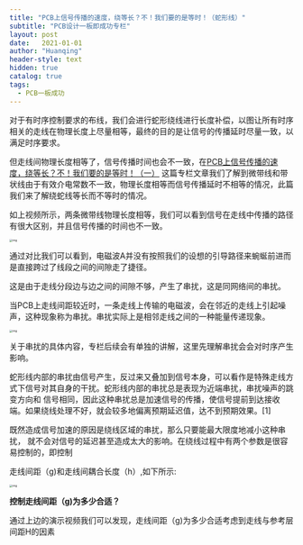 ```yaml
---
title: "PCB上信号传播的速度，绕等长？不！我们要的是等时！（蛇形线）"
subtitle: "PCB设计一板即成功专栏"
layout: post
date:   2021-01-01
author: "Huanqing"
header-style: text
hidden: true
catalog: true
tags:
  - PCB一板成功
---
```


对于有时序控制要求的布线，我们会进行蛇形绕线进行长度补偿，以图让所有时序相关的走线在物理长度上尽量相等，最终的目的是让信号的传播延时尽量一致，以满足时序要求。

但走线间物理长度相等了，信号传播时间也会不一致，在[PCB上信号传播的速度，绕等长？不！我们要的是等时！（一）](https://huanqing.netlify.app/2021/01/01/pcb-weidaixian/) 这篇专栏文章我们了解到微带线和带状线由于有效介电常数不一致，物理长度相等而信号传播延时不相等的情况，此篇我们来了解绕蛇线等长而不等时的情况。


<link href="https://cdn.bootcss.com/dplayer/1.25.0/DPlayer.min.css" rel="stylesheet">
<div id="dplayer1"></div>
<script src="https://cdn.bootcss.com/dplayer/1.25.0/DPlayer.min.js"></script>
<script src="https://cdn.bootcss.com/blueimp-md5/2.12.0/js/md5.min.js"></script>
<script>
var url1="https://files.catbox.moe/uof8wj.mp4";    //这里填写视频地址
var pic1="https://files.catbox.moe/oox6rt.jpg";   //这里填写预览图片地址
var logopng="https://gitee.com/hawkingwu/PicGo/raw/master/linearroglogo_l.png";  //logo
var id=md5(url1);
const dp = new DPlayer({
    container: document.getElementById('dplayer'),
    autoplay: false,
    theme: '#FADFA3',
    loop: true,
    lang: 'zh-cn',
    screenshot: true,
    hotkey: true,
    preload: 'auto',
    logo: logopng,
    volume: 0.7,
    mutex: true,
    video: {
        url: url1,
        pic: pic1,
        thumbnails: pic1,
        type: 'auto',
    },
    contextmenu: [
        {
            text: 'custom1',
            link: 'https://huanqingwu.github.io/',
        },
        {
            text: 'custom2',
            click: (player) => {
                console.log(player);
            },
        },
    ],
});
</script>


如上视频所示，两条微带线物理长度相等，我们可以看到信号在走线中传播的路径有很大区别，并且信号传播的时间也不一致。

<img src="https://cdnimg.mr-wu.cn/wp-content/uploads/2021/03/绕等长延时示意图.png" alt="img" style="zoom: 33%;" />

通过对比我们可以看到，电磁波A并没有按照我们的设想的引导路径来蜿蜒前进而是直接跨过了线段之间的间隙走了捷径。

这是由于走线分段边与边之间的间隙不够，产生了串扰，这是同网络间的串扰。

当PCB上走线间距较近时，一条走线上传输的电磁波，会在邻近的走线上引起噪声，这种现象称为串扰。串扰实际上是相邻走线之间的一种能量传递现象。

<img src="https://cdnimg.mr-wu.cn/wp-content/uploads/2021/03/串扰场数据-1.png" alt="img" style="zoom: 33%;" />

关于串扰的具体内容，专栏后续会有单独的讲解，这里先理解串扰会会对时序产生影响。

蛇形线内部的串扰由信号产生，反过来又叠加到信号本身，可以看作是特殊走线方式下信号对其自身的干扰。蛇形线内部的串扰总是表现为近端串扰，串扰噪声的跳变方向和 信号相同，因此这种串扰总是加速信号的传播，使信号提前到达接收端。如果绕线处理不好，就会较多地偏离预期延迟值，达不到预期效果。[1]

既然造成信号加速的原因是绕线区域的串扰，那么只要能最大限度地减小这种串扰， 就不会对信号的延迟甚至造成太大的影响。在绕线过程中有两个参数是很容易控制的，即控制

走线间距（g)和走线间耦合长度（h）,如下所示:

<img src="https://cdnimg.mr-wu.cn/wp-content/uploads/2021/03/蛇形线间距.png" alt="img" style="zoom: 33%;" />

**控制走线间距（g)为多少合适？**


<link href="https://cdn.bootcss.com/dplayer/1.25.0/DPlayer.min.css" rel="stylesheet">
<div id="dplayer2"></div>
<script src="https://cdn.bootcss.com/dplayer/1.25.0/DPlayer.min.js"></script>
<script src="https://cdn.bootcss.com/blueimp-md5/2.12.0/js/md5.min.js"></script>
<script>
var url2="https://files.catbox.moe/0qghyi.mp4";    //这里填写视频地址
var pic2="https://files.catbox.moe/8a6tq2.jpg";   //这里填写预览图片地址
var logopng="https://gitee.com/hawkingwu/PicGo/raw/master/linearroglogo_l.png";  //logo
var id=md5(url2);
const dp = new DPlayer({
    container: document.getElementById('dplayer'),
    autoplay: false,
    theme: '#FADFA3',
    loop: true,
    lang: 'zh-cn',
    screenshot: true,
    hotkey: true,
    preload: 'auto',
    logo: logopng,
    volume: 0.7,
    mutex: true,
    video: {
        url: url2,
        pic: pic2,
        thumbnails: pic2,
        type: 'auto',
    },
    contextmenu: [
        {
            text: 'custom1',
            link: 'https://huanqingwu.github.io/',
        },
        {
            text: 'custom2',
            click: (player) => {
                console.log(player);
            },
        },
    ],
});
</script>


通过上边的演示视频我们可以发现，走线间距（g)为多少合适考虑到走线与参考层间距H的因素

